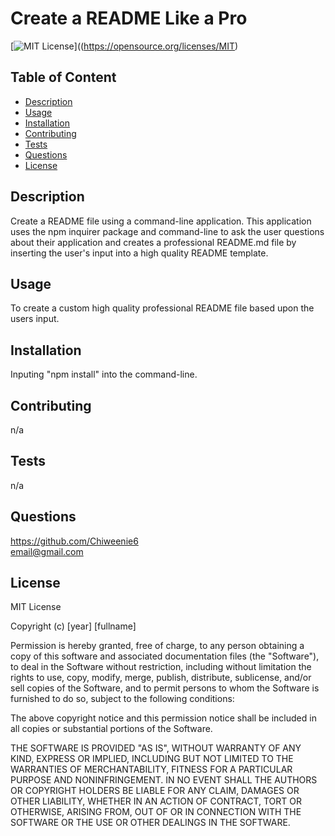 # Create a README Like a Pro

[![MIT License](https://img.shields.io/badge/License-MIT-blue)]((https://opensource.org/licenses/MIT)

## Table of Content
  - [Description](#Description)
  - [Usage](#Usage)
  - [Installation](#Installation)
  - [Contributing](#Contributing)
  - [Tests](#Tests)
  - [Questions](#Questions)
  - [License](#License)

## Description
  Create a README file using a command-line application. This application uses the npm inquirer package and command-line to ask the user questions about their application and creates a professional README.md file by inserting the user's input into a high quality README template.

## Usage
  To create a custom high quality professional README file based upon the users input.

## Installation
  Inputing "npm install" into the command-line.

## Contributing
  n/a

## Tests
  n/a

## Questions
  https://github.com/Chiweenie6  
  email@gmail.com

## License
  MIT License

Copyright (c) [year] [fullname]

Permission is hereby granted, free of charge, to any person obtaining a copy
of this software and associated documentation files (the "Software"), to deal
in the Software without restriction, including without limitation the rights
to use, copy, modify, merge, publish, distribute, sublicense, and/or sell
copies of the Software, and to permit persons to whom the Software is
furnished to do so, subject to the following conditions:

The above copyright notice and this permission notice shall be included in all
copies or substantial portions of the Software.

THE SOFTWARE IS PROVIDED "AS IS", WITHOUT WARRANTY OF ANY KIND, EXPRESS OR
IMPLIED, INCLUDING BUT NOT LIMITED TO THE WARRANTIES OF MERCHANTABILITY,
FITNESS FOR A PARTICULAR PURPOSE AND NONINFRINGEMENT. IN NO EVENT SHALL THE
AUTHORS OR COPYRIGHT HOLDERS BE LIABLE FOR ANY CLAIM, DAMAGES OR OTHER
LIABILITY, WHETHER IN AN ACTION OF CONTRACT, TORT OR OTHERWISE, ARISING FROM,
OUT OF OR IN CONNECTION WITH THE SOFTWARE OR THE USE OR OTHER DEALINGS IN THE
SOFTWARE.

